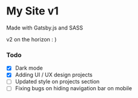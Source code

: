 # My Site v1

Made with Gatsby.js and SASS

v2 on the horizon : )

### Todo
- [x] Dark mode
- [x] Adding UI / UX design projects
- [ ] Updated style on projects section
- [ ] Fixing bugs on hiding navigation bar on mobile

